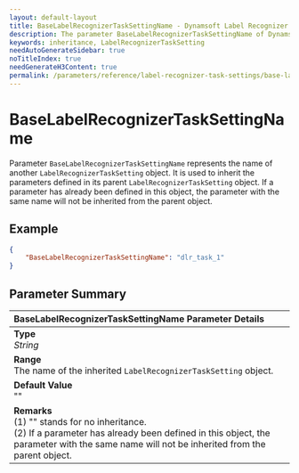 ```yaml
---
layout: default-layout
title: BaseLabelRecognizerTaskSettingName - Dynamsoft Label Recognizer Parameters
description: The parameter BaseLabelRecognizerTaskSettingName of Dynamsoft Label Recognizer defines the name of the inherited LabelRecognizerTaskSetting object.
keywords: inheritance, LabelRecognizerTaskSetting
needAutoGenerateSidebar: true
noTitleIndex: true
needGenerateH3Content: true
permalink: /parameters/reference/label-recognizer-task-settings/base-label-recognizer-task-setting-name.html
---
```


# BaseLabelRecognizerTaskSettingName

Parameter `BaseLabelRecognizerTaskSettingName` represents the name of another `LabelRecognizerTaskSetting` object. It is used to inherit the parameters defined in its parent `LabelRecognizerTaskSetting` object. If a parameter has already been defined in this object, the parameter with the same name will not be inherited from the parent object.

## Example

```json
{
    "BaseLabelRecognizerTaskSettingName": "dlr_task_1"
}
```

## Parameter Summary

| BaseLabelRecognizerTaskSettingName Parameter Details |
| :----------------------------------- |
| **Type**<br>*String* |
| **Range**<br>The name of the inherited `LabelRecognizerTaskSetting` object. |
| **Default Value**<br>"" |
| **Remarks**<br>(1) "" stands for no inheritance.<br>(2) If a parameter has already been defined in this object, the parameter with the same name will not be inherited from the parent object.|
